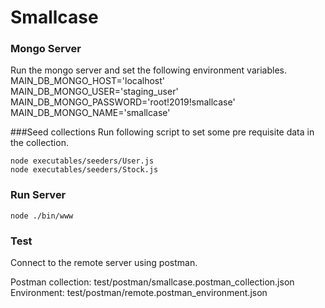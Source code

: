 # Smallcase

### Mongo Server
Run the mongo server and set the following environment variables.
MAIN_DB_MONGO_HOST='localhost'
MAIN_DB_MONGO_USER='staging_user'
MAIN_DB_MONGO_PASSWORD='root!2019!smallcase'
MAIN_DB_MONGO_NAME='smallcase'

###Seed collections
Run following script to set some pre requisite data in the collection.
```
node executables/seeders/User.js
node executables/seeders/Stock.js
```

### Run Server
```
node ./bin/www
```

### Test
Connect to the remote server using postman.

Postman collection: test/postman/smallcase.postman_collection.json
Environment: test/postman/remote.postman_environment.json
